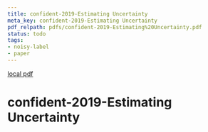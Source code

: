 ```yaml
---
title: confident-2019-Estimating Uncertainty
meta_key: confident-2019-Estimating Uncertainty
pdf_relpath: pdfs/confident-2019-Estimating%20Uncertainty.pdf
status: todo
tags:
- noisy-label
- paper
---
```


[local pdf](../../../pdfs/confident-2019-Estimating%20Uncertainty.pdf)

# confident-2019-Estimating Uncertainty
